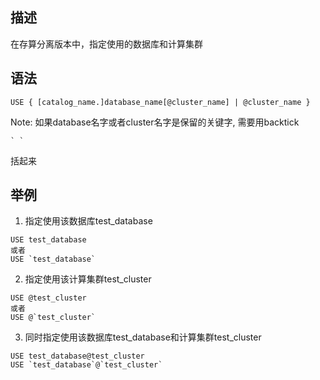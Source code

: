 ## 描述
在存算分离版本中，指定使用的数据库和计算集群
 
## 语法
 
```
USE { [catalog_name.]database_name[@cluster_name] | @cluster_name }
```
Note: 如果database名字或者cluster名字是保留的关键字, 需要用backtick
```
` `
```
括起来
 
## 举例
 
1. 指定使用该数据库test_database
```
USE test_database
或者
USE `test_database`
```

2. 指定使用该计算集群test_cluster

```
USE @test_cluster
或者
USE @`test_cluster`
```

3. 同时指定使用该数据库test_database和计算集群test_cluster

```
USE test_database@test_cluster
USE `test_database`@`test_cluster`
```

